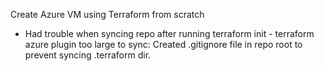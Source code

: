 Create Azure VM using Terraform from scratch

- Had trouble when syncing repo after running terraform init - terraform azure plugin too large to sync: Created .gitignore file in repo root to prevent syncing .terraform dir.
